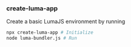 ### create-luma-app

Create a basic LumaJS environment by running

```sh
npx create-luma-app # Initialize
node luma-bundler.js # Run
```
